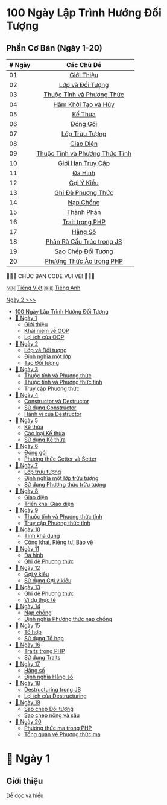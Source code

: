# 100 Ngày Lập Trình Hướng Đối Tượng

## Phần Cơ Bản (Ngày 1-20)

| # Ngày |                                                                       Các Chủ Đề                                                                        |
| ------- | :-------------------------------------------------------------------------------------------------------------------------------------------------: |
| 01    |                                                             [Giới Thiệu](01_Day_Introduction/01_day_introduction.md)                                                             |
| 02    |                                                             [Lớp và Đối Tượng](02_Day_Classes_And_Objects/02_day_classes_and_objects.md)                                                             |
| 03    |                                                             [Thuộc Tính và Phương Thức](03_Day_Properties_And_Methods/03_day_properties_and_methods.md)                                                             |
| 04    |                                                             [Hàm Khởi Tạo và Hủy](04_Day_Constructor_And_Destructor/04_day_constructor_and_destructor.md)                                                             |
| 05    |                                                             [Kế Thừa](05_Day_Inheritance/05_day_inheritance.md)                                                             |
| 06    |                                                             [Đóng Gói](06_Day_Encapsulation/06_day_encapsulation.md)                                                             |
| 07    |                                                             [Lớp Trừu Tượng](07_Day_Abstract_Classes/07_day_abstract_classes.md)                                                             |
| 08    |                                                             [Giao Diện](08_Day_Interfaces/08_day_interfaces.md)                                                             |
| 09    |                                                             [Thuộc Tính và Phương Thức Tĩnh](09_Day_Static_Properties_And_Methods/09_day_static_properties_and_methods.md)                                                             |
| 10    |                                                             [Giới Hạn Truy Cập](10_Day_Visibility/10_day_visibility.md)                                                             |
| 11    |                                                             [Đa Hình](11_Day_Polymorphism/11_day_polymorphism.md)                                                             |
| 12    |                                                             [Gợi Ý Kiểu](12_Day_Type_Hinting/12_day_type_hinting.md)                                                             |
| 13    |                                                             [Ghi Đè Phương Thức](13_Day_Overriding_Methods/13_day_overriding_methods.md)                                                             |
| 14    |                                                             [Nạp Chồng](14_Day_Overloading/14_day_overloading.md)                                                             |
| 15    |                                                             [Thành Phần](15_Day_Composition/15_day_composition.md)                                                             |
| 16    |                                                             [Trait trong PHP](16_Day_Traits_PHP/16_day_traits_php.md)                                                             |
| 17    |                                                             [Hằng Số](17_Day_Constants/17_day_constants.md)                                                             |
| 18    |                                                             [Phân Rã Cấu Trúc trong JS](18_Day_Destructuring_JS/18_day_destructuring_js.md)                                                             |
| 19    |                                                             [Sao Chép Đối Tượng](19_Day_Clone_Objects/19_day_clone_objects.md)                                                             |
| 20    |                                                             [Phương Thức Ảo trong PHP](20_Day_Magic_Methods_PHP/20_day_magic_methods_php.md)                                                             |

🧡🧡🧡 CHÚC BẠN CODE VUI VẺ! 🧡🧡🧡

🇻🇳 [Tiếng Việt](Vietnamese/README.md)
🇬🇧 [Tiếng Anh](README.md)

[Ngày 2 >>>](./02_Day_Data_types/02_day_data_types.md)

- [100 Ngày Lập Trình Hướng Đối Tượng](#100-ngày-lập-trình-hướng-đối-tượng)
- [📔 Ngày 1](#-ngày-1)
	- [Giới thiệu](#giới-thiệu)
	- [Khái niệm về OOP](#khái-niệm-về-oop)
	- [Lợi ích của OOP](#lợi-ích-của-oop)
- [📔 Ngày 2](#-ngày-2)
	- [Lớp và Đối tượng](#lớp-và-đối-tượng)
	- [Định nghĩa một lớp](#định-nghĩa-một-lớp)
	- [Tạo Đối tượng](#tạo-đối-tượng)
- [📔 Ngày 3](#-ngày-3)
	- [Thuộc tính và Phương thức](#thuộc-tính-và-phương-thức)
	- [Thuộc tính và Phương thức tĩnh](#thuộc-tính-và-phương-thức-tĩnh)
	- [Truy cập Phương thức](#truy-cập-phương-thức)
- [📔 Ngày 4](#-ngày-4)
	- [Constructor và Destructor](#constructor-và-destructor)
	- [Sử dụng Constructor](#sử-dụng-constructor)
	- [Hành vi của Destructor](#hành-vi-của-destructor)
- [📔 Ngày 5](#-ngày-5)
	- [Kế thừa](#kế-thừa)
	- [Các loại Kế thừa](#các-loại-kế-thừa)
	- [Sử dụng Kế thừa](#sử-dụng-kế-thừa)
- [📔 Ngày 6](#-ngày-6)
	- [Đóng gói](#đóng-gói)
	- [Phương thức Getter và Setter](#phương-thức-getter-và-setter)
- [📔 Ngày 7](#-ngày-7)
	- [Lớp trừu tượng](#lớp-trừu-tượng)
	- [Định nghĩa một lớp trừu tượng](#định-nghĩa-một-lớp-trừu-tượng)
	- [Sử dụng Phương thức trừu tượng](#sử-dụng-phương-thức-trừu-tượng)
- [📔 Ngày 8](#-ngày-8)
	- [Giao diện](#giao-diện)
	- [Triển khai Giao diện](#triển-khai-giao-diện)
- [📔 Ngày 9](#-ngày-9)
	- [Thuộc tính và Phương thức tĩnh](#thuộc-tính-và-phương-thức-tĩnh)
	- [Truy cập Phương thức tĩnh](#truy-cập-phương-thức-tĩnh)
- [📔 Ngày 10](#-ngày-10)
	- [Tính khả dụng](#tính-khả-dụng)
	- [Công khai, Riêng tư, Bảo vệ](#công-khai-riêng-tư-bảo-vệ)
- [📔 Ngày 11](#-ngày-11)
	- [Đa hình](#đa-hình)
	- [Ghi đè Phương thức](#ghi-đè-phương-thức)
- [📔 Ngày 12](#-ngày-12)
	- [Gợi ý kiểu](#gợi-ý-kiểu)
	- [Sử dụng Gợi ý kiểu](#sử-dụng-gợi-ý-kiểu)
- [📔 Ngày 13](#-ngày-13)
	- [Ghi đè Phương thức](#ghi-đè-phương-thức)
	- [Ví dụ thực tế](#ví-dụ-thực-tế)
- [📔 Ngày 14](#-ngày-14)
	- [Nạp chồng](#nạp-chồng)
	- [Định nghĩa Phương thức nạp chồng](#định-nghĩa-phương-thức-nạp-chồng)
- [📔 Ngày 15](#-ngày-15)
	- [Tổ hợp](#tổ-hợp)
	- [Sử dụng Tổ hợp](#sử-dụng-tổ-hợp)
- [📔 Ngày 16](#-ngày-16)
	- [Traits trong PHP](#traits-trong-php)
	- [Sử dụng Traits](#sử-dụng-traits)
- [📔 Ngày 17](#-ngày-17)
	- [Hằng số](#hằng-số)
	- [Định nghĩa Hằng số](#định-nghĩa-hằng-số)
- [📔 Ngày 18](#-ngày-18)
	- [Destructuring trong JS](#destructuring-trong-js)
	- [Lợi ích của Destructuring](#lợi-ích-của-destructuring)
- [📔 Ngày 19](#-ngày-19)
	- [Sao chép Đối tượng](#sao-chép-đối-tượng)
	- [Sao chép nông và sâu](#sao-chép-nông-và-sâu)
- [📔 Ngày 20](#-ngày-20)
	- [Phương thức ma trong PHP](#phương-thức-ma-trong-php)
	- [Tổng quan về Phương thức ma](#tổng-quan-về-phương-thức-ma)

# 📔 Ngày 1

## Giới thiệu

[Dễ đọc và hiểu](01_Day_Introduction/01_day_introduction_vi.md)
